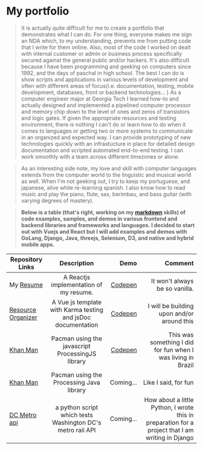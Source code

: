 # My portfolio

>It is actually quite difficult for me to create a portfolio that demonstrates what I can do.  For one thing, everyone makes me sign an NDA which, to my understanding, prevents me from putting code that I write for them online. Also, most of the code I worked on dealt with internal customer or admin or business process specifically secured against the general public and/or hackers. It's also difficult because I have been programming and geeking on computers since 1992, and the days of paschal in high school. The best I can do is show scripts and applications in various levels of development and often with different areas of focus(i.e. documentation, testing, mobile development, databases, front or backend technologies... ) As a computer engineer major at Georgia Tech I learned how-to and actually designed and implemented a pipelined computer processor and memory chip down to the level of ones and zeros of transistors and logic gates.  If given the appropriate resources and testing environment, there is nothing I can't do or learn how to do when it comes to languages or getting two or more systems to communicate in an organized and expected way.  I can provide prototyping of new technologies quickly with an infrastucture in place for detailed design documentation and scripted automated end-to-end testing.   I can work smoothly with a team across different timezones or alone.

>As an interesting side note, my love and skill with computer languages extends from the computer world to the linguistic and musical world as well.  When I'm not geeking out, I try to keep my portuguese, and japanese, alive while re-learning spanish. I also know how to read music and play the piano, flute, sax, berimbau, and bass guitar (with varying degrees of mastery).

>**Below is a table (that's right, working on my [markdown](https://github.com/adam-p/markdown-here/wiki/Markdown-Cheatsheet) skills) of code examples, samples, and demos in various frontend and backend libraries and frameworks and languages. I decided to start out with Vuejs and React but I will add examples and demos with GoLang, Django, Java, threejs, Selenium, D3, and native and hybrid mobile apps.**


| Repository Links           | Description    | Demo       | Comment  |
| ------------------- |:--------------:|------:| ----------:|
| My [Resume](https://github.com/jaxonetic-github/react-resume) | A Reactjs implementation of my resume.  | [Codepen](https://codepen.io/jaxonetic/pen/KZrdYK) | It won't always be so vanilla. |
| [Resource Organizer](https://github.com/jaxonetic-github/resource-organizer-vue) | A Vue js template with Karma testing and jsDoc documentation   | [Codepen](https://codepen.io/jaxonetic/pen/ZvVYKp) |   I will be building upon and/or around this |
| [Khan Man](https://codepen.io/jaxonetic/pen/vpvvbQ) | Pacman using the javascript ProcessingJS library   | [Codepen](https://codepen.io/jaxonetic/pen/vpvvbQ) |    This was something I did for fun when I was living in Brazil |
| [Khan Man](https://gist.github.com/jaxonetic-github/32e1d3d53188e4ed35e47a97e831c951)| Pacman using the Processing Java library   | Coming... | Like I said, for fun |
| [DC Metro api](https://gist.github.com/jaxonetic-github/d4436449d845a40c3741c4720de60fb1)| a python script which tests Washington DC's metro rail API    | Coming... | How about a little Python, I wrote this in preparation for a project that I am writing in Django |
